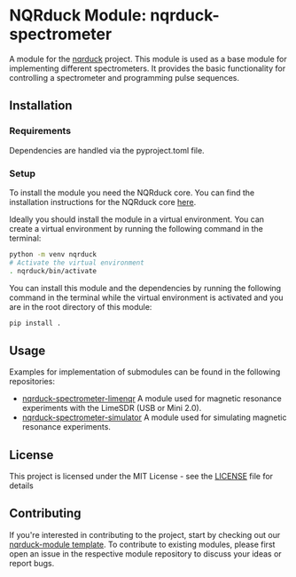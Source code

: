 # NQRduck Module: nqrduck-spectrometer

A module for the [nqrduck](https://github.com/nqrduck/nqrduck) project. This module is used as a base module for implementing different spectrometers. It provides the basic functionality for controlling a spectrometer and programming pulse sequences.

## Installation

### Requirements
Dependencies are handled via the pyproject.toml file.

### Setup
To install the module you need the NQRduck core. You can find the installation instructions for the NQRduck core [here](https://github.com/nqrduck/nqrduck).

Ideally you should install the module in a virtual environment. You can create a virtual environment by running the following command in the terminal:
```bash
python -m venv nqrduck
# Activate the virtual environment
. nqrduck/bin/activate
```

You can install this module and the dependencies by running the following command in the terminal while the virtual environment is activated and you are in the root directory of this module:
```bash
pip install .
```

## Usage
Examples for implementation of submodules can be found in the following repositories:

- [nqrduck-spectrometer-limenqr](https://github.com/nqrduck/nqrduck-spectrometer-limenqr) A module used for magnetic resonance experiments with the LimeSDR (USB or Mini 2.0).
- [nqrduck-spectrometer-simulator](https://github.com/nqrduck/nqrduck-spectrometer-simulator) A module used for simulating magnetic resonance experiments.

## License
This project is licensed under the MIT License - see the [LICENSE](LICENSE) file for details

## Contributing
If you're interested in contributing to the project, start by checking out our [nqrduck-module template](https://github.com/nqrduck/nqrduck-module). To contribute to existing modules, please first open an issue in the respective module repository to discuss your ideas or report bugs.
